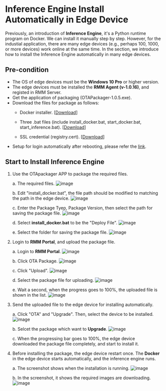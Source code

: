 # Inference Engine Install Automatically in Edge Device

Previously, an introduction of **Inference Engine**, it's a Python runtime program on Docker. We can install it manually step by step. However, for the industial application, there are many edge devices (e.g., perhaps 100, 1000, or more devices) work online at the same time. In the section, we introduce how to install the Inference Engine automatically in many edge devices.

## Pre-condition
* The OS of edge devices must be the **Windows 10 Pro** or higher version.
* The edge devices must be installed the **RMM Agent (v-1.0.16)**, and registed in RMM Server.
* Get the application of packaging (OTAPackager-1.0.5.exe).
* Download the files for package as follows: 
   * Docker installer. [[Download](https://store.docker.com/editions/community/docker-ce-desktop-windows)]

   * Three .bat files (include install_docker.bat, start_docker.bat, start_inference.bat). [[Download](http://advgitlab.eastasia.cloudapp.azure.com/EI-PaaS-SampleCode/analytics_framework_service/tree/master/inference_engine/auto_install_docker)]

   * SSL credential (registry.cert). [[Download](http://advgitlab.eastasia.cloudapp.azure.com/EI-PaaS-SampleCode/analytics_framework_service/tree/master/inference_engine/auto_install_docker)]
* Setup for login automatically after rebooting, please refer the [link](http://z88487561.pixnet.net/blog/post/47069245-%5Bwindows%5D-win-10-%E9%96%8B%E6%A9%9F-%E5%85%8D%E5%AF%86%E7%A2%BC-%E8%87%AA%E5%8B%95%E7%99%BB%E5%85%A5-%E5%B0%8F%E6%8A%80%E5%B7%A7).

## Start to Install Inference Engine

1. Use the OTApackager APP to package the required files.
	
	a. The required files.
	![image](../_static/images/inference_engine/01_package.png)

	b. Edit "install_docker.bat", the file path should be modified to matching the path in the edge device.
	![image](../_static/images/inference_engine/02_step1.png)

	c. Enter the Package Tyep, Package Version, then select the path for saving the package file.
    ![image](../_static/images/inference_engine/03.png)

    d. Select **install_docker.bat** to be the "Deploy File".
    ![image](../_static/images/inference_engine/04_package_path.png)

    e. Select the folder for saving the package file.
	![image](../_static/images/inference_engine/05_login_RMM.png)

2. Login to **RMM Portal**, and upload the package file.
	
	a. Login to **RMM Portal**.
	![image](../_static/images/inference_engine/06_ota_package.png)

	b. Click OTA Package.
	![image](../_static/images/inference_engine/07_upload.png)

	c. Click "Upload".
	![image](../_static/images/inference_engine/08_choose_file.png)

	d. Select the package file for uploading.
	![image](../_static/images/inference_engine/09_upload_progress.png)

	e. Wait a second, when the progress goes to 100%, the uploaded file is shown in the list.
	![image](../_static/images/inference_engine/10_ota_upgrade.png)

3. Send the uploaded file to the edge device for installing automatically.
	
	a. Click "OTA" and "Upgrade". Then, select the device to be installed.
	![image](../_static/images/inference_engine/11_upgrade_package.png)

	b. Selcet the package which want to **Upgrade**.
	![image](../_static/images/inference_engine/12_upgrade_progress.png)

	c. When the progressing bar goes to 100%, the edge device downloaded the package file completely, and start to install it.

4. Before installing the package, the edge device restart once. The **Docker** in the edge device starts automatically, and the inference engine runs.

	a. The screenshot shows when the installation is running.
	![image](../_static/images/inference_engine/13_install01.png)

	b. In the screenshot, it shows the required images are downloading.
	![image](../_static/images/inference_engine/14_install02.png)


